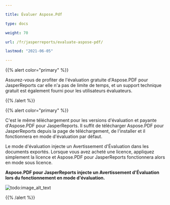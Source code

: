```yaml
---

title: Évaluer Aspose.Pdf

type: docs

weight: 70

url: /fr/jasperreports/evaluate-aspose-pdf/

lastmod: "2021-06-05"

---
```


{{% alert color="primary" %}}

Assurez-vous de profiter de l'évaluation gratuite d'Aspose.PDF pour JasperReports car elle n'a pas de limite de temps, et un support technique gratuit est également fourni pour les utilisateurs évaluateurs.

{{% /alert %}}

{{% alert color="primary" %}}

C'est le même téléchargement pour les versions d'évaluation et payante d'Aspose.PDF pour JasperReports. Il suffit de télécharger Aspose.PDF pour JasperReports depuis la page de téléchargement, de l'installer et il fonctionnera en mode d'évaluation par défaut.

Le mode d'évaluation injecte un Avertissement d'Évaluation dans les documents exportés. Lorsque vous avez acheté une licence, appliquez simplement la licence et Aspose.PDF pour JasperReports fonctionnera alors en mode sous licence.

**Aspose.PDF pour JasperReports injecte un Avertissement d'Évaluation lors du fonctionnement en mode d'évaluation.**

![todo:image_alt_text](evaluate-aspose-pdf_1.png)

{{% /alert %}}
